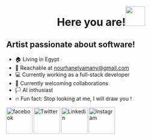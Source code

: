 <h1 align="center">Here you are!<img src="https://media.giphy.com/media/4PXQedYt926NXN2LT2/giphy.gif" width="52px"</h1>


## Artist passionate about software!
- 🏠 Living in Egypt
- 📨 Reachable at nourhanelyamany@gmail.com
- 💻 Currently working as a full-stack developer
- 👥 Currently welcoming collaborations
- 🏳 AI inthusiast
- 🔥 Fun fact: Stop looking at me, I will draw you !

  
  
  
[<img align="left" alt="facebook" width="70px" src="https://img.shields.io/badge/Facebook-1877F2?style=for-the-badge&logo=facebook&logoColor=white" />][facebook]
[<img align="left" alt="Twitter" width="70px" src="https://img.shields.io/badge/Twitter-1DA1F2?style=for-the-badge&logo=twitter&logoColor=white" />][twitter]
[<img align="left" alt="Linkedin" width="70px" src="https://img.shields.io/badge/LinkedIn-0077B5?style=for-the-badge&logo=linkedin&logoColor=white" />][linkedin]
[<img align="left" alt="Instagram" width="70px" src="https://img.shields.io/badge/Instagram-E4405F?style=for-the-badge&logo=instagram&logoColor=white" />][instagram]

[twitter]: https://twitter.com/NurhanElyamany
[linkedin]: https://www.linkedin.com/in/eng-nourhan/
[instagram]: https://www.instagram.com/nourhanmohh/
[facebook]:https://www.facebook.com/NourhanMohammedd
<!--
